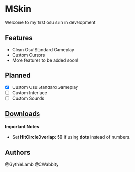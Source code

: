 # MSkin
Welcome to my first osu skin in development!

## Features
* Clean Osu!Standard Gameplay
* Custom Cursors
* More features to be added soon!

## Planned
- [X] Custom Osu!Standard Gameplay
- [ ] Custom Interface
- [ ] Custom Sounds

## [Downloads](https://github.com/CWabbity/MSkin/releases)

#### Important Notes
* Set **HitCircleOverlap: 50** if using **dots** instead of numbers.

## Authors
@GythieLamb
@CWabbity
